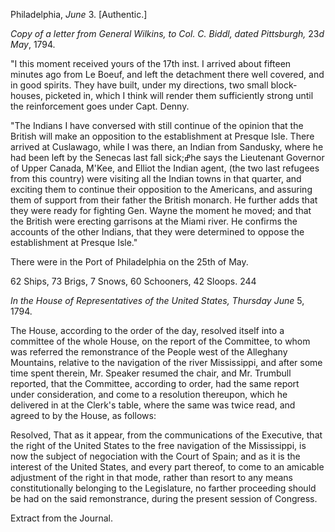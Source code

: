 Philadelphia, *June* 3. [Authentic.]*Copy of a letter from General Wilkins, to
                            Col. C. Biddl, dated Pittsburgh,* 23*d
                            May*, 1794. "I this moment received yours of the 17th inst. I arrived about fifteen
                    minutes ago from Le Boeuf, and left the detachment there well covered, and
                    in good spirits. They have built, under my directions, two
                    small block-houses, picketed in, which I think will render them
                    sufficiently strong until the reinforcement goes under Capt. Denny. "The Indians I have conversed with still continue of the opinion
                    that the British will make an opposition to the establishment at Presque
                    Isle. There arrived at Cuslawago, while I was there, an Indian from
                    Sandusky, where he had been left by the Senecas last fall sick;ߝhe
                    says the Lieutenant Governor of Upper Canada, M'Kee, and Elliot the
                    Indian agent, (the two last refugees from this country)
                    were visiting all the Indian towns in that quarter, and exciting
                    them to continue their opposition to the Americans, and assuring
                    them of support from their father the British monarch. He further adds
                    that they were ready for fighting Gen. Wayne the moment he moved; and that
                    the British were erecting garrisons at the Miami river. He confirms the accounts of the other Indians, that they were
                    determined to oppose the establishment at Presque Isle."There were in the Port of Philadelphia on the 25th of May.62 Ships, 73 Brigs, 7 Snows, 60 Schooners,
                        42 Sloops. 244*In the House of Representatives of the United
                            States, Thursday June* 5, 1794.The House, according to the order of the day, resolved itself
                    into a committee of the whole House, on the report of the
                    Committee, to whom was referred the remonstrance of the People
                    west of the Alleghany Mountains, relative to the navigation of
                    the river Mississippi, and after some time spent therein, Mr. Speaker
                    resumed the chair, and Mr. Trumbull reported, that the Committee, according to order, had the same report under consideration, and
                    come to a resolution thereupon, which he delivered in at the Clerk's
                    table, where the same was twice read, and agreed to by the
                    House, as follows:Resolved, That as it appear, from the communications of the Executive, that
                    the right of the United States to the free navigation of the Mississippi,
                    is now the subject of negociation with the Court of Spain; and
                    as it is the interest of the United States, and every part thereof, to come
                    to an amicable adjustment of the right in that mode, rather than
                    resort to any means constitutionally belonging to the Legislature, no farther proceeding should be had on the said remonstrance, during the present session of Congress.Extract from the Journal.